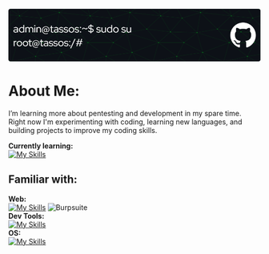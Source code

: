 ![Header](./header-img.png)
# About Me:
I’m learning more about pentesting and development in my spare time.<br>
Right now I'm experimenting with coding, learning new languages, and building projects to improve my coding skills.

**Currently learning:**
<br>
[![My Skills](https://skillicons.dev/icons?i=php,py,mysql)](https://skillicons.dev)

## Familiar with:
**Web:**
<br>
[![My Skills](https://skillicons.dev/icons?i=html,css,js)](https://skillicons.dev)
![Burpsuite](https://camo.githubusercontent.com/d73be61b7362ae86a53086387effcc219e3a0a2d2935a2237c04036de417ed1b/68747470733a2f2f706f7274737769676765722e6e65742f636f6e74656e742f696d616765732f7376672f69636f6e732f636f6d6d756e6974792e737667)
<br>
**Dev Tools:**
<br>
[![My Skills](https://skillicons.dev/icons?i=github,git,nginx)](https://skillicons.dev)
<br>
**OS:**
<br>
[![My Skills](https://skillicons.dev/icons?i=windows,ubuntu,debian,kali)](https://skillicons.dev)
